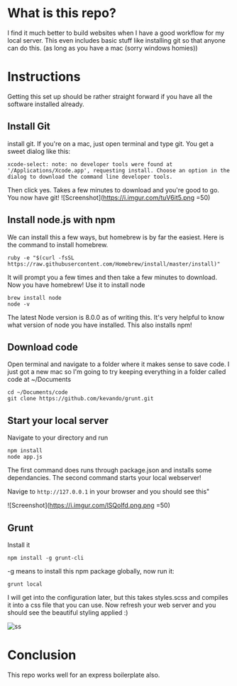 # What is this repo?
I find it much better to build websites when I have a good workflow for my local server. This even includes basic stuff like installing git so that anyone can do this. (as long as you have a mac  (sorry windows homies))


# Instructions
Getting this set up should be rather straight forward if you have all the software installed already.

## Install Git
install git. If you're on a mac, just open terminal and type git. You get a sweet dialog like this:

```xcode-select: note: no developer tools were found at '/Applications/Xcode.app', requesting install. Choose an option in the dialog to download the command line developer tools.```

Then click yes. Takes a few minutes to download and you're good to go. You now have git!
![Screenshot](https://i.imgur.com/tuV6it5.png =50)


## Install node.js with npm
We can install this a few ways, but homebrew is by far the easiest. Here is the command to install homebrew.

```
ruby -e "$(curl -fsSL https://raw.githubusercontent.com/Homebrew/install/master/install)"
```

It will prompt you a few times and then take a few minutes to download. Now you have homebrew! Use it to install node

```
brew install node
node -v
```

The latest Node version is  8.0.0 as of writing this. It's very helpful to know what version of node you have installed. This also installs npm!


## Download code
Open terminal and navigate to a folder where it makes sense to save code. I just got a new mac so I'm going to try keeping everything in a folder called code at ~/Documents


```
cd ~/Documents/code
git clone https://github.com/kevando/grunt.git
```

## Start your local server
Navigate to your directory and run 

```
npm install
node app.js
```

The first command does runs through package.json and installs some dependancies. The second command starts your local webserver!

Navige to `http://127.0.0.1` in your browser and you should see this"

![Screenshot](https://i.imgur.com/lSQolfd.png.png =50)


## Grunt
Install it 

```
npm install -g grunt-cli
```

-g means to install this npm package globally, now run it:


```
grunt local
```

I will get into the configuration later, but this takes styles.scss and compiles it into a css file that you can use. Now refresh your web server and you should see the beautiful styling applied :)

![ss](https://i.imgur.com/f9M0gkm.png)


# Conclusion
This repo works well for an express boilerplate also.

